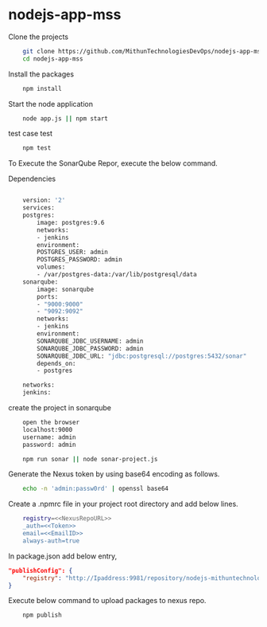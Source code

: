 # nodejs-app-mss

Clone the projects

```sh
    git clone https://github.com/MithunTechnologiesDevOps/nodejs-app-mss.git
    cd nodejs-app-mss
```
Install the packages

```sh
    npm install
```

Start the node application

```sh
    node app.js || npm start
```

test case test

```sh
    npm test
```

To Execute the SonarQube Repor, execute the below command.

Dependencies

```Dockerfile

    version: '2'
    services:
    postgres:
        image: postgres:9.6
        networks:
        - jenkins
        environment:
        POSTGRES_USER: admin
        POSTGRES_PASSWORD: admin
        volumes:
        - /var/postgres-data:/var/lib/postgresql/data
    sonarqube:
        image: sonarqube
        ports:
        - "9000:9000"
        - "9092:9092"
        networks:
        - jenkins
        environment:
        SONARQUBE_JDBC_USERNAME: admin
        SONARQUBE_JDBC_PASSWORD: admin
        SONARQUBE_JDBC_URL: "jdbc:postgresql://postgres:5432/sonar"
        depends_on: 
        - postgres

    networks:
    jenkins:

```

create the project in sonarqube

```sh
    open the browser
    localhost:9000
    username: admin
    password: admin
```

```sh
    npm run sonar || node sonar-project.js
```


Generate the Nexus token by using base64 encoding as follows.

```sh
    echo -n 'admin:passw0rd' | openssl base64
```
    
Create a .npmrc file in your project root directory and add below lines.

```sh
    registry=<<NexusRepoURL>>
    _auth=<<Token>>
    email=<<EmailID>>
    always-auth=true
```

In package.json add below entry,

```json
"publishConfig": {
    "registry": "http://Ipaddress:9981/repository/nodejs-mithuntechnologies/"
}
```

Execute below command to upload packages to nexus repo.

```sh
    npm publish
```
